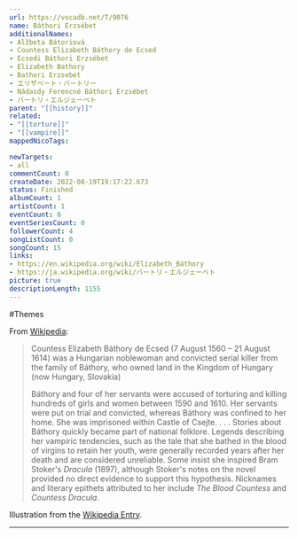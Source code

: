 ```yaml
---
url: https://vocadb.net/T/9076
name: Báthori Erzsébet
additionalNames: 
- Alžbeta Bátoriová
- Countess Elizabeth Báthory de Ecsed
- Ecsedi Báthori Erzsébet
- Elizabeth Bathory
- Bathori Erzsebet
- エリザベート・バートリー
- Nádasdy Ferencné Báthori Erzsébet
- バートリ・エルジェーベト
parent: "[[history]]"
related:
- "[[torture]]"
- "[[vampire]]"
mappedNicoTags:

newTargets:
- all
commentCount: 0
createDate: 2022-08-19T19:17:22.673
status: Finished
albumCount: 1
artistCount: 1
eventCount: 0
eventSeriesCount: 0
followerCount: 4
songListCount: 0
songCount: 15
links: 
- https://en.wikipedia.org/wiki/Elizabeth_Báthory
- https://ja.wikipedia.org/wiki/バートリ・エルジェーベト
picture: true
descriptionLength: 1155
---
```


#Themes

From [Wikipedia](https://en.wikipedia.org/wiki/Elizabeth_Báthory):
>Countess Elizabeth Báthory de Ecsed (7 August 1560 – 21 August 1614) was a Hungarian noblewoman and convicted serial killer from the family of Báthory, who owned land in the Kingdom of Hungary (now Hungary, Slovakia)
>
>Báthory and four of her servants were accused of torturing and killing hundreds of girls and women between 1590 and 1610. Her servants were put on trial and convicted, whereas Báthory was confined to her home. She was imprisoned within Castle of Csejte.
>. . .
Stories about Báthory quickly became part of national folklore. Legends describing her vampiric tendencies, such as the tale that she bathed in the blood of virgins to retain her youth, were generally recorded years after her death and are considered unreliable. Some insist she inspired Bram Stoker's *Dracula* (1897), although Stoker's notes on the novel provided no direct evidence to support this hypothesis. Nicknames and literary epithets attributed to her include *The Blood Countess* and *Countess Dracula*.

Illustration from the [Wikipedia Entry](https://en.wikipedia.org/wiki/Elizabeth_Báthory).

---

